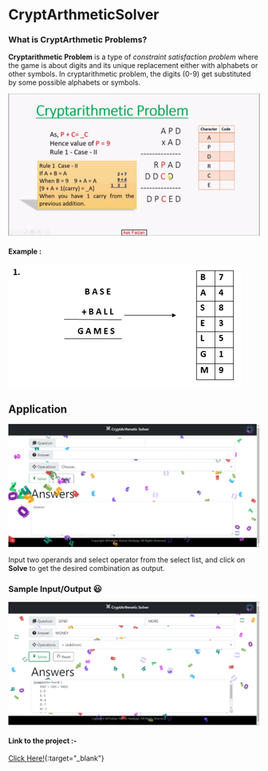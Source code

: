 # CryptArthmeticSolver
### What is CryptArthmetic Problems?
**Cryptarithmetic Problem** is a type of *constraint satisfaction problem* where the game is about digits and its unique replacement either with alphabets or other symbols. In cryptarithmetic problem, the digits (0-9) get substituted by some possible alphabets or symbols.

![crypt_sample_image](/images/ex2.jpg)

#### Example : 
![crypt_example_image](/images/ex1.png)

## Application
![crypt_sample_image](/images/crypt.png)

Input two operands and select operator from the select list, and click on **Solve** to get the desired combination as output.

### Sample Input/Output :smiley:
![crypt_sample_image](/images/crypt1.png)

#### Link to the project :- 
[Click Here!](https://pyk017.github.io/CryptArthmeticSolver/){:target="_blank"}
